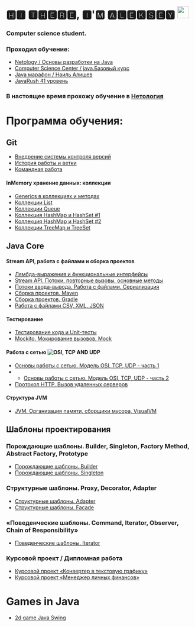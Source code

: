 # 🅷🅸 🆃🅷🅴🆁🅴, 🅸'🅼 🅰🅻🅴🅺🆂🅴🆈 <img src="https://github.com/blackcater/blackcater/raw/main/images/Hi.gif" height="32"/></h1>

### Computer science student.

### Проходил обучение:

- [Netology / Основы разработки на Java](https://github.com/AlekseiAnikeev/AlekseiAnikeev/blob/main/Netology_Free_java.pdf)
- [Computer Science Center / java.Базовый курс](https://github.com/AlekseiAnikeev/AlekseiAnikeev/blob/main/stepik-certificate.pdf)
- [Java марафон / Наиль Алишев](https://github.com/AlekseiAnikeev/marathon)
- [JavaRush 41 уровень](https://javarush.ru/users/2888134)

### В настоящее время прохожу обучение в [Нетология](https://netology.ru/)

# Программа обучения:

## Git

- [Внедрение системы контроля версий](https://github.com/AlekseiAnikeev/netology-lesson13)
- [История работы и ветки](https://github.com/AlekseiAnikeev/netology-lesson13)
- [Командная работа](https://github.com/Kolyvanov/Teamwork1)

#### InMemory хранение данных: коллекции

- [Generics в коллекциях и методах](https://github.com/AlekseiAnikeev/netology-lesson17)
- [Коллекции List](https://github.com/AlekseiAnikeev/netology-lesson18)
- [Коллекции Queue](https://github.com/AlekseiAnikeev/netology-lesson19)
- [Коллекция HashMap и HashSet #1](https://github.com/AlekseiAnikeev/netology-lesson20-1)
- [Коллекция HashMap и HashSet #2](https://github.com/AlekseiAnikeev/-netology-lesson20-2)
- [Коллекции TreeMap и TreeSet](https://github.com/AlekseiAnikeev/netology-lesson21)

## Java Core

#### Stream API, работа с файлами и сборка проектов

- [Лямбда-выражения и функциональные интерфейсы](https://github.com/AlekseiAnikeev/netology-lesson21)
- [Stream API. Потоки, повторные вызовы, основные методы](https://github.com/AlekseiAnikeev/netology-lesson23)
- [Потоки ввода-вывода. Работа с файлами. Сериализация](https://github.com/AlekseiAnikeev/netology-lesson24)
- [Сборка проектов. Maven](https://github.com/AlekseiAnikeev/netology-lesson25-1)
- [Сборка проектов. Gradle](https://github.com/AlekseiAnikeev/netology-lesson25-2)
- [Работа с файлами CSV, XML, JSON](https://github.com/AlekseiAnikeev/netology-lesson24)

#### Тестирование

- [Тестирование кода и Unit-тесты](https://github.com/AlekseiAnikeev/netology-lesson26)
- [Mockito. Мокирование вызовов, Mock](https://github.com/AlekseiAnikeev/netology-lesson27)

#### Работа с сетью ![OSI, TCP AND UDP](https://cdn0.iconfinder.com/data/icons/digital-marketing-1-10/50/10-32.png)

- [Основы работы с сетью. Модель OSI, TCP, UDP - часть 1](https://github.com/AlekseiAnikeev/netology-lesson29-1)
-
    - [Основы работы с сетью. Модель OSI, TCP, UDP - часть 2](https://github.com/AlekseiAnikeev/netology-lesson29-2)
- [Протокол HTTP. Вызов удаленных серверов](https://github.com/AlekseiAnikeev/netology-lesson30)

#### Структура JVM

- [JVM. Организация памяти, сборщики мусора, VisualVM](https://github.com/AlekseiAnikeev/netology-lesson31)

## Шаблоны проектирования

### Порождающие шаблоны. Builder, Singleton, Factory Method, Abstract Factory, Prototype

- [Порождающие шаблоны. Builder](https://github.com/AlekseiAnikeev/netology-lesson33-1)
- [Порождающие шаблоны. Singleton](https://github.com/AlekseiAnikeev/netology-lesson33-2)

### Структурные шаблоны. Proxy, Decorator, Adapter

- [Структурные шаблоны. Adapter](https://github.com/AlekseiAnikeev/netology-lesson34)
- [Структурные шаблоны. Facade](https://github.com/AlekseiAnikeev/netology-lesson34-2)

### «Поведенческие шаблоны. Command, Iterator, Observer, Chain of Responsibility»

- [Поведенческие шаблоны. Iterator](https://github.com/AlekseiAnikeev/netology-lesson35)

### Курсовой проект / Дипломная работа

- [Курсовой проект «Конвертер в текстовую графику»](https://github.com/AlekseiAnikeev/ConverterToTextGraphics)
- [Курсовой проект «Менеджер личных финансов»](https://github.com/AlekseiAnikeev/netology-personal_finance_manager)

# Games in Java

- [2d game Java Swing](https://github.com/AlekseiAnikeev/JavaSwing2DGame)

<!--
**AlekseiAnikeev/AlekseiAnikeev** is a ✨ _special_ ✨ repository because its `README.md` (this file) appears on your GitHub profile.

Here are some ideas to get you started:

- 🔭 I’m currently working on ...
- 🌱 I’m currently learning ...
- 👯 I’m looking to collaborate on ...
- 🤔 I’m looking for help with ...
- 💬 Ask me about ...
- 📫 How to reach me: ...
- 😄 Pronouns: ...
- ⚡ Fun fact: ...
-->
